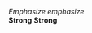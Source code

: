 *Emphasize* _emphasize_                                                                                                       
**Strong** __Strong__  